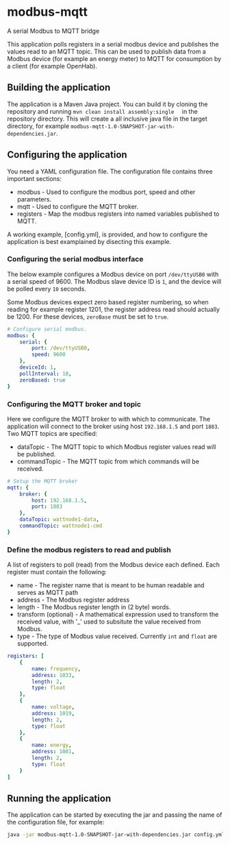 # modbus-mqtt
A serial Modbus to MQTT bridge

This application polls registers in a serial modbus device and publishes the values read to an MQTT topic. This can be used to publish data from a Modbus device (for example an energy meter) to MQTT for consumption by a client (for example OpenHab). 

## Building the application 

The application is a Maven Java project. You can build it by cloning the repository and running `mvn clean install assembly:single 
` in the repository directory. This will create a all inclusive java file in the target directory, for example `modbus-mqtt-1.0-SNAPSHOT-jar-with-dependencies.jar`. 

## Configuring the application 

You need a YAML configuration file. The configuration file contains three important sections:

* modbus - Used to configure the modbus port, speed and other parameters. 
* mqtt - Used to configure the MQTT broker. 
* registers - Map the modbus registers into named variables published to MQTT.

A working example, [config.yml], is provided, and how to configure the application is best examplained by disecting this example. 

### Configuring the serial modbus interface

The below example configures a Modbus device on port `/dev/ttyUSB0` with a serial speed of 9600. The Modbus slave device ID is `1`, and the device will be polled every `10` seconds. 

Some Modbus devices expect zero based register numbering, so when reading for example register 1201, the register address read should actually be 1200. For these devices, `zeroBase` must be set to `true`.

```yaml
# Configure serial modbus. 
modbus: {
    serial: { 
        port: /dev/ttyUSB0,
        speed: 9600
    }, 
    deviceId: 1,
    pollInterval: 10,
    zeroBased: true
}
```

### Configuring the MQTT broker and topic

Here we configure the MQTT broker to with which to communicate. The application will connect to the broker using host `192.168.1.5` and port `1883`. Two MQTT topics are specified:

* dataTopic - The MQTT topic to which Modbus register values read will be published. 
* commandTopic - The MQTT topic from which commands will be received. 

```yaml
# Setup the MQTT broker 
mqtt: {
    broker: {  
        host: 192.168.1.5,
        port: 1883
    }, 
    dataTopic: wattnode1-data,
    commandTopic: wattnode1-cmd
}   
```

### Define the modbus registers to read and publish

A list of registers to poll (read) from the Modbus device each defined. Each register must contain the following:

* name - The register name that is meant to be human readable and serves as MQTT path 
* address - The Modbus register address
* length - The Modbus register length in (2 byte) words. 
* transform (optional) - A mathematical expression used to transform the received value, with '_' used to subsitute the value received from Modbus. 
* type - The type of Modbus value received. Currently `int` and `float` are supported.

```yaml
registers: [
    { 
        name: frequency,
        address: 1033,
        length: 2,
        type: float
    },
    {
        name: voltage,
        address: 1019,
        length: 2,
        type: float    
    },
    {
        name: energy,
        address: 1001,
        length: 2,
        type: float    
    }
]
```

## Running the application 

The application can be started by executing the jar and passing the name of the configuration file, for example:

```bash 
java -jar modbus-mqtt-1.0-SNAPSHOT-jar-with-dependencies.jar config.yml
```

